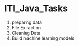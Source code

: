 # ITI_Java_Tasks
1) preparing data
2) File Extraction
3) Cleaning Data 
4) Build machine learning models
